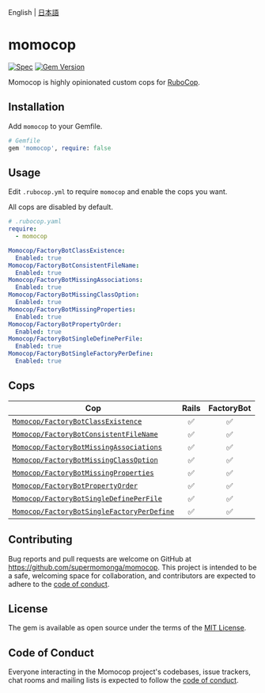 English | [日本語](./README.ja.md)

# momocop

[![Spec](https://github.com/supermomonga/momocop/actions/workflows/spec.yml/badge.svg)](https://github.com/supermomonga/momocop/actions/workflows/spec.yml) [![Gem Version](https://badge.fury.io/rb/momocop.svg)](https://badge.fury.io/rb/momocop)

Momocop is highly opinionated custom cops for [RuboCop](https://github.com/rubocop/rubocop).

## Installation

Add `momocop` to your Gemfile.

```rb
# Gemfile
gem 'momocop', require: false
```

## Usage

Edit `.rubocop.yml` to require `momocop` and enable the cops you want.

All cops are disabled by default.

```yaml
# .rubocop.yaml
require:
  - momocop

Momocop/FactoryBotClassExistence:
  Enabled: true
Momocop/FactoryBotConsistentFileName:
  Enabled: true
Momocop/FactoryBotMissingAssociations:
  Enabled: true
Momocop/FactoryBotMissingClassOption:
  Enabled: true
Momocop/FactoryBotMissingProperties:
  Enabled: true
Momocop/FactoryBotPropertyOrder:
  Enabled: true
Momocop/FactoryBotSingleDefinePerFile:
  Enabled: true
Momocop/FactoryBotSingleFactoryPerDefine:
  Enabled: true
```

## Cops

|Cop|Rails|FactoryBot|
|---|:-:|:-:|
|[`Momocop/FactoryBotClassExistence`](lib/rubocop/cop/momocop/factory_bot_class_existence.rb)|:white_check_mark:|:white_check_mark:|
|[`Momocop/FactoryBotConsistentFileName`](lib/rubocop/cop/momocop/factory_bot_consistent_file_name.rb)|:white_check_mark:|:white_check_mark:|
|[`Momocop/FactoryBotMissingAssociations`](lib/rubocop/cop/momocop/factory_bot_missing_associations.rb)|:white_check_mark:|:white_check_mark:|
|[`Momocop/FactoryBotMissingClassOption`](lib/rubocop/cop/momocop/factory_bot_missing_class_option.rb)|:white_check_mark:|:white_check_mark:|
|[`Momocop/FactoryBotMissingProperties`](lib/rubocop/cop/momocop/factory_bot_missing_properties.rb)|:white_check_mark:|:white_check_mark:|
|[`Momocop/FactoryBotPropertyOrder`](lib/rubocop/cop/momocop/factory_bot_property_order.rb)|:white_check_mark:|:white_check_mark:|
|[`Momocop/FactoryBotSingleDefinePerFile`](lib/rubocop/cop/momocop/factory_bot_single_define_per_file.rb)|:white_check_mark:|:white_check_mark:|
|[`Momocop/FactoryBotSingleFactoryPerDefine`](lib/rubocop/cop/momocop/factory_bot_single_factory_per_define.rb)|:white_check_mark:|:white_check_mark:|

## Contributing

Bug reports and pull requests are welcome on GitHub at https://github.com/supermomonga/momocop. This project is intended to be a safe, welcoming space for collaboration, and contributors are expected to adhere to the [code of conduct](https://github.com/supermomonga/momocop/blob/main/CODE_OF_CONDUCT.md).

## License

The gem is available as open source under the terms of the [MIT License](https://opensource.org/licenses/MIT).

## Code of Conduct

Everyone interacting in the Momocop project's codebases, issue trackers, chat rooms and mailing lists is expected to follow the [code of conduct](https://github.com/supermomonga/momocop/blob/main/CODE_OF_CONDUCT.md).
